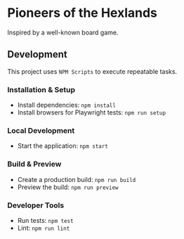 # Pioneers of the Hexlands

Inspired by a well-known board game.

## Development

This project uses `NPM Scripts` to execute repeatable tasks.

### Installation & Setup

- Install dependencies: `npm install`
- Install browsers for Playwright tests: `npm run setup`

### Local Development

- Start the application: `npm start`

### Build & Preview

- Create a production build: `npm run build`
- Preview the build: `npm run preview`

### Developer Tools

- Run tests: `npm test`
- Lint: `npm run lint`
